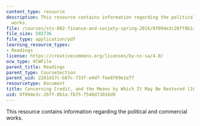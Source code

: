 ```yaml
---
content_type: resource
description: This resource contains information regarding the political and commercial
  works.
file: /courses/sts-002-finance-and-society-spring-2016/0f094e3c26ff8b1afb75f548d73016d9_MITSTS_002S16_Davenant.pdf
file_size: 502736
file_type: application/pdf
learning_resource_types:
- Readings
license: https://creativecommons.org/licenses/by-nc-sa/4.0/
ocw_type: OCWFile
parent_title: Readings
parent_type: CourseSection
parent_uid: 2261d17c-b87c-733f-e4d7-fee8769e1e77
resourcetype: Document
title: Concerning Credit, and the Means by Which It May Be Restored (1698)
uid: 0f094e3c-26ff-8b1a-fb75-f548d73016d9
---
```

This resource contains information regarding the political and commercial works.